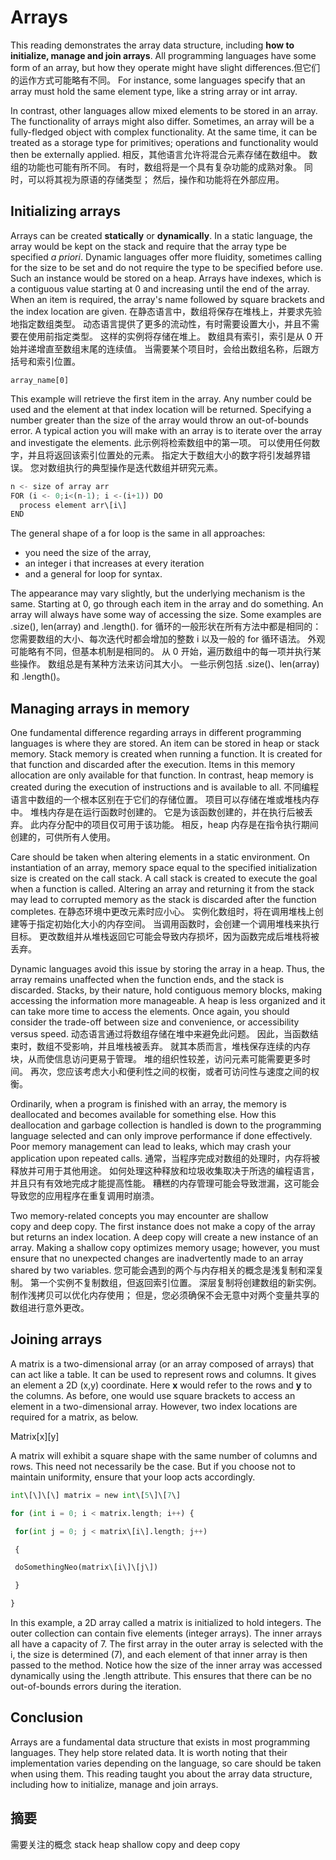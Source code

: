 # Arrays

This reading demonstrates the array data structure, including **how to initialize, manage and join arrays**.
All programming languages have some form of an array, but how they operate might have slight differences.但它们的运作方式可能略有不同。
For instance, some languages specify that an array must hold the same element type, like a string array or int array.

In contrast, other languages allow mixed elements to be stored in an array. The functionality of arrays might also differ. Sometimes, an array will be a fully-fledged object with complex functionality. At the same time, it can be treated as a storage type for primitives; operations and functionality would then be externally applied. 
相反，其他语言允许将混合元素存储在数组中。 数组的功能也可能有所不同。 有时，数组将是一个具有复杂功能的成熟对象。 同时，可以将其视为原语的存储类型； 然后，操作和功能将在外部应用。

## **Initializing arrays**

Arrays can be created **statically** or **dynamically**. In a static language, the array would be kept on the stack and require that the array type be specified _a priori_.
Dynamic languages offer more fluidity, sometimes calling for the size to be set and do not require the type to be specified before use.
Such an instance would be stored on a heap. Arrays have indexes, which is a contiguous value starting at 0 and increasing until the end of the array. When an item is required, the array's name followed by square brackets and the index location are given. 
在静态语言中，数组将保存在堆栈上，并要求先验地指定数组类型。 动态语言提供了更多的流动性，有时需要设置大小，并且不需要在使用前指定类型。 这样的实例将存储在堆上。 数组具有索引，索引是从 0 开始并递增直至数组末尾的连续值。 当需要某个项目时，会给出数组名称，后跟方括号和索引位置。

```
array_name[0]
```


This example will retrieve the first item in the array. Any number could be used and the element at that index location will be returned. Specifying a number greater than the size of the array would throw an out-of-bounds error. A typical action you will make with an array is to iterate over the array and investigate the elements.
此示例将检索数组中的第一项。 可以使用任何数字，并且将返回该索引位置处的元素。 指定大于数组大小的数字将引发越界错误。 您对数组执行的典型操作是迭代数组并研究元素。

```py
n <- size of array arr
FOR (i <- 0;i<(n-1); i <-(i+1)) DO
  process element arr\[i\]
END
```

The general shape of a for loop is the same in all approaches:
- you need the size of the array,
- an integer i that increases at every iteration 
- and a general for loop for syntax.

The appearance may vary slightly, but the underlying mechanism is the same.
Starting at 0, go through each item in the array and do something.
An array will always have some way of accessing the size.
Some examples are .size(), len(array) and .length(). 
for 循环的一般形状在所有方法中都是相同的：您需要数组的大小、每次迭代时都会增加的整数 i 以及一般的 for 循环语法。 外观可能略有不同，但基本机制是相同的。 从 0 开始，遍历数组中的每一项并执行某些操作。 数组总是有某种方法来访问其大小。 一些示例包括 .size()、len(array) 和 .length()。

## **Managing arrays in memory**

One fundamental difference regarding arrays in different programming languages is where they are stored. An item can be stored in heap or stack memory. Stack memory is created when running a function. It is created for that function and discarded after the execution. Items in this memory allocation are only available for that function. In contrast, heap memory is created during the execution of instructions and is available to all. 
不同编程语言中数组的一个根本区别在于它们的存储位置。
项目可以存储在堆或堆栈内存中。
堆栈内存是在运行函数时创建的。 它是为该函数创建的，并在执行后被丢弃。
此内存分配中的项目仅可用于该功能。 相反，heap 内存是在指令执行期间创建的，可供所有人使用。

Care should be taken when altering elements in a static environment. On instantiation of an array, memory space equal to the specified initialization size is created on the call stack. A call stack is created to execute the goal when a function is called. Altering an array and returning it from the stack may lead to corrupted memory as the stack is discarded after the function completes. 
在静态环境中更改元素时应小心。
实例化数组时，将在调用堆栈上创建等于指定初始化大小的内存空间。
当调用函数时，会创建一个调用堆栈来执行目标。
更改数组并从堆栈返回它可能会导致内存损坏，因为函数完成后堆栈将被丢弃。

Dynamic languages avoid this issue by storing the array in a heap. Thus, the array remains unaffected when the function ends, and the stack is discarded. Stacks, by their nature, hold contiguous memory blocks, making accessing the information more manageable. A heap is less organized and it can take more time to access the elements. Once again, you should consider the trade-off between size and convenience, or accessibility versus speed.
动态语言通过将数组存储在堆中来避免此问题。 因此，当函数结束时，数组不受影响，并且堆栈被丢弃。 就其本质而言，堆栈保存连续的内存块，从而使信息访问更易于管理。 堆的组织性较差，访问元素可能需要更多时间。 再次，您应该考虑大小和便利性之间的权衡，或者可访问性与速度之间的权衡。

Ordinarily, when a program is finished with an array, the memory is deallocated and becomes available for something else. How this deallocation and garbage collection is handled is down to the programming language selected and can only improve performance if done effectively. Poor memory management can lead to leaks, which may crash your application upon repeated calls. 
通常，当程序完成对数组的处理时，内存将被释放并可用于其他用途。 如何处理这种释放和垃圾收集取决于所选的编程语言，并且只有有效地完成才能提高性能。 糟糕的内存管理可能会导致泄漏，这可能会导致您的应用程序在重复调用时崩溃。

Two memory-related concepts you may encounter are shallow copy and deep copy. The first instance does not make a copy of the array but returns an index location. A deep copy will create a new instance of an array. Making a shallow copy optimizes memory usage; however, you must ensure that no unexpected changes are inadvertently made to an array shared by two variables. 
您可能会遇到的两个与内存相关的概念是浅复制和深复制。 第一个实例不复制数组，但返回索引位置。 深层复制将创建数组的新实例。 制作浅拷贝可以优化内存使用； 但是，您必须确保不会无意中对两个变量共享的数组进行意外更改。

## **Joining arrays**

A matrix is a two-dimensional array (or an array composed of arrays) that can act like a table. It can be used to represent rows and columns. It gives an element a 2D (x,y) coordinate. Here **x** would refer to the rows and **y** to the columns. As before, one would use square brackets to access an element in a two-dimensional array. However, two index locations are required for a matrix, as below. 

Matrix\[x\]\[y\]

A matrix will exhibit a square shape with the same number of columns and rows. This need not necessarily be the case. But if you choose not to maintain uniformity, ensure that your loop acts accordingly. 

```py
int\[\]\[\] matrix = new int\[5\]\[7\]

for (int i = 0; i < matrix.length; i++) {

 for(int j = 0; j < matrix\[i\].length; j++)

 {

 doSomethingNeo(matrix\[i\]\[j\])

 }

}
```


In this example, a 2D array called a matrix is initialized to hold integers. The outer collection can contain five elements (integer arrays). The inner arrays all have a capacity of 7. The first array in the outer array is selected with the i, the size is determined (7), and each element of that inner array is then passed to the method. Notice how the size of the inner array was accessed dynamically using the .length attribute. This ensures that there can be no out-of-bounds errors during the iteration. 

## **Conclusion**

Arrays are a fundamental data structure that exists in most programming languages. They help store related data. It is worth noting that their implementation varies depending on the language, so care should be taken when using them. This reading taught you about the array data structure, including how to initialize, manage and join arrays.



## 摘要

需要关注的概念
stack heap
shallow copy and deep copy
